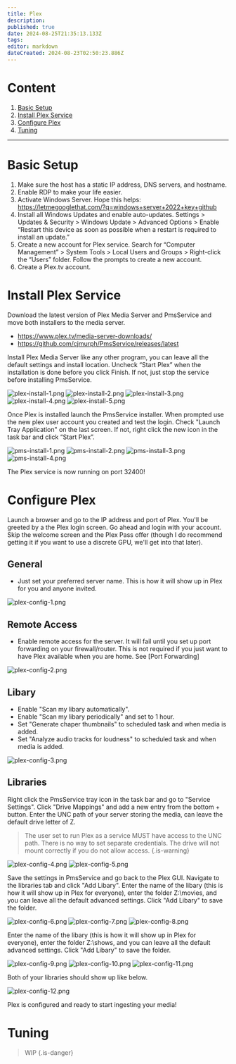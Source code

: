 ```yaml
---
title: Plex
description: 
published: true
date: 2024-08-25T21:35:13.133Z
tags: 
editor: markdown
dateCreated: 2024-08-23T02:50:23.886Z
---
```


# Content
1. [Basic Setup](https://arr-wiki.pvdnerd.com/en/plex#basic-setup)
2. [Install Plex Service](https://arr-wiki.pvdnerd.com/en/plex#install-plex-service)
3. [Configure Plex](https://arr-wiki.pvdnerd.com/en/plex#configure-plex)
4. [Tuning](https://arr-wiki.pvdnerd.com/en/plex#tuning)

---

# Basic Setup
1. Make sure the host has a static IP address, DNS servers, and hostname.
2. Enable RDP to make your life easier.
3. Activate Windows Server. Hope this helps: https://letmegooglethat.com/?q=windows+server+2022+key+github
4. Install all Windows Updates and enable auto-updates. Settings > Updates & Security > Windows Update > Advanced Options > Enable “Restart this device as soon as possible when a restart is required to install an update.”
5. Create a new account for Plex service. Search for “Computer Management” > System Tools > Local Users and Groups > Right-click the “Users” folder. Follow the prompts to create a new account.
6. Create a Plex.tv account.

# Install Plex Service
Download the latest version of Plex Media Server and PmsService and move both installers to the media server.

- https://www.plex.tv/media-server-downloads/
- https://github.com/cjmurph/PmsService/releases/latest

Install Plex Media Server like any other program, you can leave all the default settings and install location. Uncheck “Start Plex” when the installation is done before you click Finish. If not, just stop the service before installing PmsService.

![plex-install-1.png](/assets/plex/plex-install-1.png) ![plex-install-2.png](/assets/plex/plex-install-2.png) ![plex-install-3.png](/assets/plex/plex-install-3.png) ![plex-install-4.png](/assets/plex/plex-install-4.png) ![plex-install-5.png](/assets/plex/plex-install-5.png)

Once Plex is installed launch the PmsService installer. When prompted use the new plex user account you created and test the login. Check "Launch Tray Application" on the last screen. If not, right click the new icon in the task bar and click “Start Plex”.

![pms-install-1.png](/assets/plex/pms-install-1.png) ![pms-install-2.png](/assets/plex/pms-install-2.png) ![pms-install-3.png](/assets/plex/pms-install-3.png) ![pms-install-4.png](/assets/plex/pms-install-4.png)

The Plex service is now running on port 32400!

# Configure Plex

Launch a browser and go to the IP address and port of Plex. You'll be greeted by a the Plex login screen. Go ahead and login with your account. Skip the welcome screen and the Plex Pass offer (though I do recommend getting it if you want to use a discrete GPU, we'll get into that later). 

## General
- Just set your preferred server name. This is how it will show up in Plex for you and anyone invited.

![plex-config-1.png](/assets/plex/plex-config-1.png)

## Remote Access
- Enable remote access for the server. It will fail until you set up port forwarding on your firewall/router. This is not required if you just want to have Plex available when you are home. See [Port Forwarding]

![plex-config-2.png](/assets/plex/plex-config-2.png)

## Libary
- Enable "Scan my libary automatically".
- Enable "Scan my libary periodically" and set to 1 hour.
- Set "Generate chaper thumbnails" to scheduled task and when media is added.
- Set "Analyze audio tracks for loudness" to scheduled task and when media is added.

![plex-config-3.png](/assets/plex/plex-config-3.png)

## Libraries

Right click the PmsService tray icon in the task bar and go to "Service Settings". Click "Drive Mappings" and add a new entry from the bottom + button. Enter the UNC path of your server storing the media, can leave the default drive letter of Z.

> The user set to run Plex as a service MUST have access to the UNC path. There is no way to set separate credentials. The drive will not mount correctly if you do not allow access.
{.is-warning}

![plex-config-4.png](/assets/plex/plex-config-4.png) ![plex-config-5.png](/assets/plex/plex-config-5.png)

Save the settings in PmsService and go back to the Plex GUI. Navigate to the libraries tab and click "Add Libary". 
Enter the name of the libary (this is how it will show up in Plex for everyone), enter the folder Z:\movies, and you can leave all the default advanced settings. Click "Add Libary" to save the folder.

![plex-config-6.png](/assets/plex/plex-config-6.png) ![plex-config-7.png](/assets/plex/plex-config-7.png) ![plex-config-8.png](/assets/plex/plex-config-8.png)

Enter the name of the libary (this is how it will show up in Plex for everyone), enter the folder Z:\shows, and you can leave all the default advanced settings. Click "Add Libary" to save the folder.

![plex-config-9.png](/assets/plex/plex-config-9.png) ![plex-config-10.png](/assets/plex/plex-config-10.png) ![plex-config-11.png](/assets/plex/plex-config-11.png)

Both of your libraries should show up like below.

![plex-config-12.png](/assets/plex/plex-config-12.png)

Plex is configured and ready to start ingesting your media!

# Tuning
> WIP
{.is-danger}
